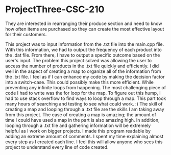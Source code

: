 # ProjectThree-CSC-210
They are interested in rearranging their produce section and need to know how often items are purchased so they can create the most effective layout for their customers. 

This project was to input information from the .txt file into the main.cpp file. With this information, we had to output the frequency of each product into the .dat file. From there, I have to output a specific outcome based on the user's input. 
The problem this project solved was allowing the user to access the number of products in the .txt file quickly and efficiently.
I did well in the aspect of creating a map to organize all of the information from the .txt file.
I feel as if I can enhance my code by making the decision factor into a switch-case. This could possibly make this more efficient. While preventing any infinite loops from happening.
The most challenging piece of code I had to write was the for loop for the map. To figure out this hump, I had to use stack overflow to find ways to loop through a map. This part took many hours of searching and testing to see what could work. :)
The skill of creating a map and looping through a .txt file are the skills I am taking away from this project. The ease of creating a map is amazing; the amount of time I could have used a map in the part is also amazing high. In addition, looping through a .txt file and gathering information will be extremely helpful as I work on bigger projects.
I made this program readable by adding an extreme amount of comments. I spent my time explaining almost every step as I created each line. I feel this will allow anyone who sees this project to understand every line of code created. 
